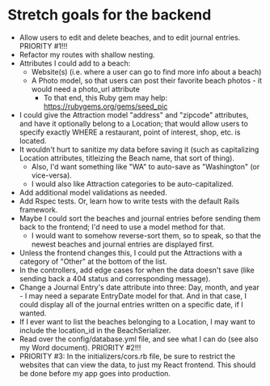 # Stretch goals for the backend

* Allow users to edit and delete beaches, and to edit journal entries. PRIORITY #1!!!
* Refactor my routes with shallow nesting.
* Attributes I could add to a beach: 
  * Website(s) (i.e. where a user can go to find more info about a beach)
  * A Photo model, so that users can post their favorite beach photos - it would need a photo_url attribute
    - To that end, this Ruby gem may help: https://rubygems.org/gems/seed_pic
* I could give the Attraction model "address" and "zipcode" attributes, and have it optionally belong to a Location; that would allow users to specify exactly WHERE a restaurant, point of interest, shop, etc. is located.
* It wouldn't hurt to sanitize my data before saving it (such as capitalizing Location attributes, titleizing the Beach name, that sort of thing).
  * Also, I'd want something like "WA" to auto-save as "Washington" (or vice-versa).
  * I would also like Attraction categories to be auto-capitalized.
* Add additional model validations as needed.
* Add Rspec tests. Or, learn how to write tests with the default Rails framework.
* Maybe I could sort the beaches and journal entries before sending them back to the frontend; I'd need to use a model method for that.
  * I would want to somehow reverse-sort them, so to speak, so that the newest beaches and journal entries are displayed first.
* Unless the frontend changes this, I could put the Attractions with a category of "Other" at the bottom of the list.
* In the controllers, add edge cases for when the data doesn't save (like sending back a 404 status and corresponding message).
* Change a Journal Entry's date attribute into three: Day, month, and year - I may need a separate EntryDate model for that. And in that case, I could display all of the journal entries written on a specific date, if I wanted.
* If I ever want to list the beaches belonging to a Location, I may want to include the location_id in the BeachSerializer.
* Read over the config/database.yml file, and see what I can do (see also my Word document). PRIORITY #2!!!
* PRIORITY #3: In the initializers/cors.rb file, be sure to restrict the websites that can view the data, to just my React frontend. This should be done before my app goes into production.